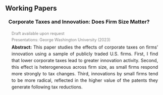 <h2 id="wp" style="margin: 2px 0px 20px;">Working Papers</h2>
<h3 style="margin:0 10px 20px;">Corporate Taxes and Innovation: Does Firm Size Matter?</h3>
<div style="margin: 5px 10px 20px;">
<p style="margin:0 10px 5px; font-size:90%; color:gray;"> Draft available upon request </p>
<p style="margin:0 10px 5px; font-size:90%; color:gray;"> Presentations: George Washington University (2023) </p>
<p style="margin:0 10px 15px; text-align:justify; line-height:1.5;"> 
<b>Abstract:</b> This paper studies the effects of corporate taxes on firms’ innovation using a sample of publicly traded U.S. firms. First, I find that lower corporate taxes lead to greater innovation activity. Second, this effect is heterogeneous across firm size, as small firms respond more strongly to tax changes. Third, innovations by small firms tend to be more radical, reflected in the higher value of the patents they generate following tax reductions.
</p>
